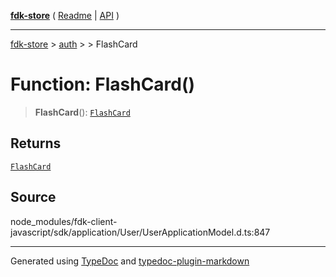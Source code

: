[**fdk-store**](../../../README.md) ( [Readme](../../../README.md) \| [API](../../../API.md) )

---

[fdk-store](../../../API.md) > [auth](../../README.md) > [<internal>](../README.md) > FlashCard

# Function: FlashCard()

> **FlashCard**(): [`FlashCard`](../type-aliases/type-alias.FlashCard.md)

## Returns

[`FlashCard`](../type-aliases/type-alias.FlashCard.md)

## Source

node_modules/fdk-client-javascript/sdk/application/User/UserApplicationModel.d.ts:847

---

Generated using [TypeDoc](https://typedoc.org/) and [typedoc-plugin-markdown](https://www.npmjs.com/package/typedoc-plugin-markdown)
